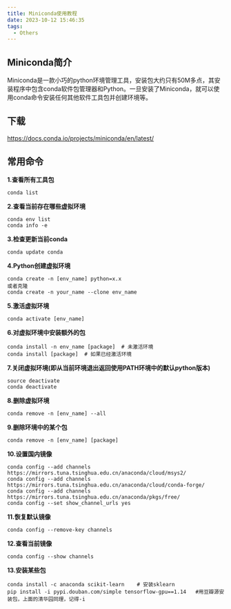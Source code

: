 ```yaml
---
title: Miniconda使用教程
date: 2023-10-12 15:46:35
tags:
  - Others
---
```


## Miniconda简介

Miniconda是一款小巧的python环境管理工具，安装包大约只有50M多点，其安装程序中包含conda软件包管理器和Python。一旦安装了Miniconda，就可以使用conda命令安装任何其他软件工具包并创建环境等。

## 下载

https://docs.conda.io/projects/miniconda/en/latest/

## 常用命令

**1.查看所有工具包**

```shell
conda list
```

**2.查看当前存在哪些虚拟环境**
```shell
conda env list 
conda info -e
```

**3.检查更新当前conda**
```shell
conda update conda
```

**4.Python创建虚拟环境**
```shell
conda create -n [env_name] python=x.x
或者克隆
conda create -n your_name --clone env_name
```

**5.激活虚拟环境**
```shell
conda activate [env_name]
```

**6.对虚拟环境中安装额外的包**
```shell
conda install -n env_name [package]  # 未激活环境
conda install [package]  # 如果已经激活环境
```

**7.关闭虚拟环境(即从当前环境退出返回使用PATH环境中的默认python版本)**
```shell
source deactivate  
conda deactivate 
```

**8.删除虚拟环境**
```shell
conda remove -n [env_name] --all
```

**9.删除环境中的某个包**
```shell
conda remove -n [env_name] [package]
```

**10.设置国内镜像**
```shell
conda config --add channels https://mirrors.tuna.tsinghua.edu.cn/anaconda/cloud/msys2/
conda config --add channels https://mirrors.tuna.tsinghua.edu.cn/anaconda/cloud/conda-forge/
conda config --add channels https://mirrors.tuna.tsinghua.edu.cn/anaconda/pkgs/free/
conda config --set show_channel_urls yes
```

**11.恢复默认镜像**
```shell
conda config --remove-key channels
```

**12.查看当前镜像**
```shell
conda config --show channels
```

**13.安装某些包**
```shell
conda install -c anaconda scikit-learn    # 安装sklearn
pip install -i pypi.douban.com/simple tensorflow-gpu==1.14   #用豆瓣源安装包，上面的清华园同理，记得-i
```
